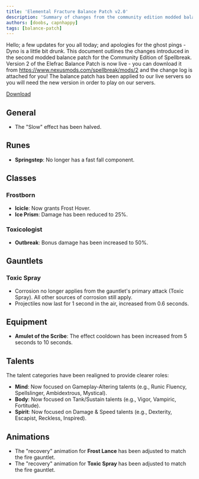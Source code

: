 ```yaml
---
title: 'Elemental Fracture Balance Patch v2.0'
description: 'Summary of changes from the community edition modded balance patch 2.0.'
authors: [doobs, capnhappy]
tags: [balance-patch]
---
```


Hello; a few updates for you all today; and apologies for the ghost pings - Dyno is a little bit drunk. This document outlines the changes introduced in the second modded balance patch for the Community Edition of Spellbreak. Version 2 of the Elefrac Balance Patch is now live - you can download it from https://www.nexusmods.com/spellbreak/mods/2 and the change log is attached for you! The balance patch has been applied to our live servers so you will need the new version in order to play on our servers.

[Download](https://cdn.elefrac.com/patch/archive/ElefracBalance2_P.pak)

<!-- truncate -->

## General
* The "Slow" effect has been halved.
## Runes
* **Springstep**: No longer has a fast fall component.
## Classes
### Frostborn
* **Icicle**: Now grants Frost Hover.
* **Ice Prism**: Damage has been reduced to 25%.
### Toxicologist
* **Outbreak**: Bonus damage has been increased to 50%.

## Gauntlets
### Toxic Spray
* Corrosion no longer applies from the gauntlet's primary attack (Toxic Spray). All other sources of corrosion still apply.
* Projectiles now last for 1 second in the air, increased from 0.6 seconds.

## Equipment
* **Amulet of the Scribe**: The effect cooldown has been increased from 5 seconds to 10 seconds.

## Talents

The talent categories have been realigned to provide clearer roles:
* **Mind**: Now focused on Gameplay-Altering talents (e.g., Runic Fluency, Spellslinger, Ambidextrous, Mystical).
* **Body**: Now focused on Tank/Sustain talents (e.g., Vigor, Vampiric, Fortitude).
* **Spirit**: Now focused on Damage & Speed talents (e.g., Dexterity, Escapist, Reckless, Inspired).

## Animations
* The "recovery" animation for **Frost Lance** has been adjusted to match the fire gauntlet.
* The "recovery" animation for **Toxic Spray** has been adjusted to match the fire gauntlet.
